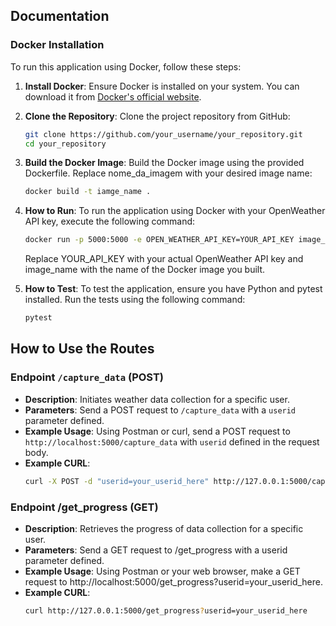 ## Documentation

### Docker Installation

To run this application using Docker, follow these steps:

1. **Install Docker**: Ensure Docker is installed on your system. You can download it from [Docker's official website](https://www.docker.com/get-started).

2. **Clone the Repository**: Clone the project repository from GitHub:

   ```bash
   git clone https://github.com/your_username/your_repository.git
   cd your_repository
   ````
3. **Build the Docker Image**: Build the Docker image using the provided Dockerfile. Replace nome_da_imagem with your desired image name:
    ```bash
   docker build -t iamge_name .
   ````
4. **How to Run**: To run the application using Docker with your OpenWeather API key, execute the following command:
    ```bash
    docker run -p 5000:5000 -e OPEN_WEATHER_API_KEY=YOUR_API_KEY image_name
   ````
    Replace YOUR_API_KEY with your actual OpenWeather API key and image_name with the name of the Docker image you built.
6. **How to Test**: To test the application, ensure you have Python and pytest installed. Run the tests using the following command:
    ```bash
    pytest
   ````
## How to Use the Routes
### Endpoint `/capture_data` (POST)

- **Description**: Initiates weather data collection for a specific user.
- **Parameters**: Send a POST request to `/capture_data` with a `userid` parameter defined.
- **Example Usage**: Using Postman or curl, send a POST request to `http://localhost:5000/capture_data` with `userid` defined in the request body.
- **Example CURL**:
  ```bash
  curl -X POST -d "userid=your_userid_here" http://127.0.0.1:5000/capture_data
  ```
### Endpoint /get_progress (GET)
- **Description**: Retrieves the progress of data collection for a specific user. 
- **Parameters**: Send a GET request to /get_progress with a userid parameter defined.
- **Example Usage**: Using Postman or your web browser, make a GET request to http://localhost:5000/get_progress?userid=your_userid_here.
- **Example CURL**:
  ```bash
  curl http://127.0.0.1:5000/get_progress?userid=your_userid_here
  ```

  
